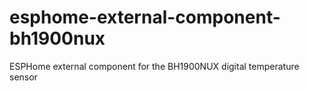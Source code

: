 # esphome-external-component-bh1900nux
ESPHome external component for the BH1900NUX digital temperature sensor
